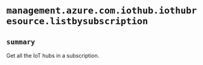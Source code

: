 # `management.azure.com.iothub.iothubresource.listbysubscription`

## `summary`
Get all the IoT hubs in a subscription.


